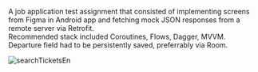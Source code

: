 A job application test assignment that consisted of implementing screens from Figma in Android app and fetching mock JSON responses from a remote server via Retrofit.\
Recommended stack included Coroutines, Flows, Dagger, MVVM.\
Departure field had to be persistently saved, preferrably via Room.

![searchTicketsEn](https://github.com/panwiewiorka/searchTickets/assets/107356404/9c2bdee6-12af-49c5-acf7-f9fea29d2238)
